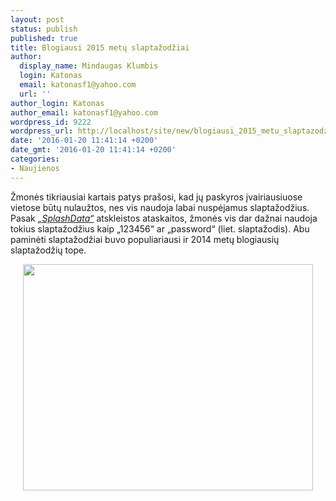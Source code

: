 ```yaml
---
layout: post
status: publish
published: true
title: Blogiausi 2015 metų slaptažodžiai
author:
  display_name: Mindaugas Klumbis
  login: Katonas
  email: katonasf1@yahoo.com
  url: ''
author_login: Katonas
author_email: katonasf1@yahoo.com
wordpress_id: 9222
wordpress_url: http://localhost/site/new/blogiausi_2015_metu_slaptazodziai/
date: '2016-01-20 11:41:14 +0200'
date_gmt: '2016-01-20 11:41:14 +0200'
categories:
- Naujienos
---
```

<p>
	Žmonės tikriausiai kartais patys pra&scaron;osi, kad jų paskyros įvairiausiuose vietose būtų nulaužtos, nes vis naudoja labai nuspėjamus slaptažodžius. Pasak <em><a href="http://www.prweb.com/releases/worst/passwords/prweb13170789.htm">&bdquo;SplashData&ldquo;</a></em> atskleistos ataskaitos, žmonės vis dar dažnai naudoja tokius slaptažodžius kaip &bdquo;123456&ldquo; ar &bdquo;password&ldquo; (liet. slaptažodis). Abu paminėti slaptažodžiai buvo populiariausi ir 2014 metų blogiausių slaptažodžių tope.</p>
<p style="text-align: center;">
	<a href="http://technews.lt/userfiles/1453227081OZOyMwx21u_1_1.jpg"><img alt="" src="http://technews.lt/userfiles/1453227081OZOyMwx21u_1_1.jpg" style="width: 464px; height: 362px;" /></a></p>
